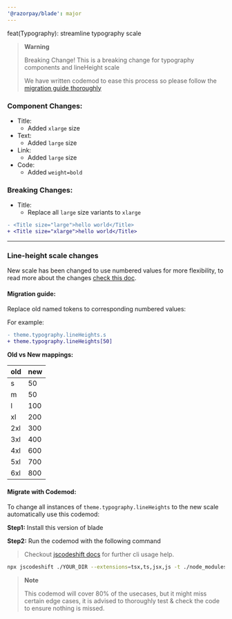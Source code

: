 ```yaml
---
'@razorpay/blade': major
---
```


feat(Typography): streamline typography scale

> **Warning**
>
> Breaking Change!
> This is a breaking change for typography components and lineHeight scale
> 
> We have written codemod to ease this process so please follow the [migration guide thoroughly](#breaking-changes)

### Component Changes:

- Title:
  - Added `xlarge` size
- Text:
  - Added `large` size
- Link:
  - Added `large` size
- Code:
  - Added `weight=bold`

### Breaking Changes:

- Title:
  - Replace all `large` size variants to `xlarge`

```diff
- <Title size="large">hello world</Title>
+ <Title size="xlarge">hello world</Title>
```

---

### Line-height scale changes

New scale has been changed to use numbered values for more flexibility, to read more about the changes [check this doc](https://docs.google.com/document/d/16j8dIKuQF9GjDgkhkZwnokVGNeoK7R-7zzIXHCgvveA/edit).

#### **Migration guide:**

Replace old named tokens to corresponding numbered values:

For example:

```diff
- theme.typography.lineHeights.s
+ theme.typography.lineHeights[50]
```

**Old vs New mappings:**

| old | new |
| --- | --- |
| s   | 50  |
| m   | 50  |
| l   | 100 |
| xl  | 200 |
| 2xl | 300 |
| 3xl | 400 |
| 4xl | 600 |
| 5xl | 700 |
| 6xl | 800 |

#### **Migrate with Codemod:**

To change all instances of `theme.typography.lineHeights` to the new scale automatically use this codemod:

**Step1:** Install this version of blade

**Step2:** Run the codemod with the following command

> Checkout [jscodeshift docs](https://github.com/facebook/jscodeshift) for further cli usage help.

```sh
npx jscodeshift ./YOUR_DIR --extensions=tsx,ts,jsx,js -t ./node_modules/@razorpay/blade/codemods/migrate-typography/transformers/migrate-typography.ts --ignore-pattern="**/node_modules/**"
```

> **Note**
>
> This codemod will cover 80% of the usecases, but it might miss certain edge cases, it is advised to thoroughly test & check the code to ensure nothing is missed.
